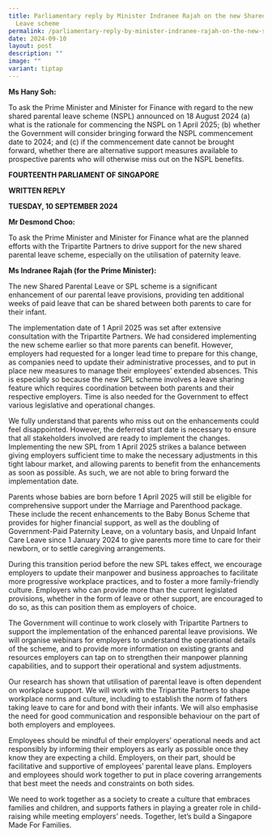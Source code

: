 ```yaml
---
title: Parliamentary reply by Minister Indranee Rajah on the new Shared Parental
  Leave scheme
permalink: /parliamentary-reply-by-minister-indranee-rajah-on-the-new-shared-parental-leave-scheme/
date: 2024-09-10
layout: post
description: ""
image: ""
variant: tiptap
---
```

<p></p>
<p><strong>Ms Hany Soh:</strong>
</p>
<p>To ask the Prime Minister and Minister for Finance with regard to the
new shared parental leave scheme (NSPL) announced on 18 August 2024 (a)
what is the rationale for commencing the NSPL on 1 April 2025; (b) whether
the Government will consider bringing forward the NSPL commencement date
to 2024; and (c) if the commencement date cannot be brought forward, whether
there are alternative support measures available to prospective parents
who will otherwise miss out on the NSPL benefits.</p>
<p><strong>FOURTEENTH PARLIAMENT OF SINGAPORE</strong>
</p>
<p><strong>WRITTEN REPLY</strong>&nbsp;</p>
<p><strong>TUESDAY, 10 SEPTEMBER 2024</strong>
</p>
<p></p>
<p><strong>Mr Desmond Choo: </strong>
</p>
<p>To ask the Prime Minister and Minister for Finance what are the planned
efforts with the Tripartite Partners to drive support for the new shared
parental leave scheme, especially on the utilisation of paternity leave.</p>
<p><strong>Ms Indranee Rajah (for the Prime Minister): </strong>
</p>
<p>The new Shared Parental Leave or SPL scheme is a significant enhancement
of our parental leave provisions, providing ten additional weeks of paid
leave that can be shared between both parents to care for their infant.</p>
<p>The implementation date of 1 April 2025 was set after extensive consultation
with the Tripartite Partners. We had considered implementing the new scheme
earlier so that more parents can benefit. However, employers had requested
for a longer lead time to prepare for this change, as companies need to
update their administrative processes, and to put in place new measures
to manage their employees’ extended absences. This is especially so because
the new SPL scheme involves a leave sharing feature which requires coordination
between both parents and their respective employers. Time is also needed
for the Government to effect various legislative and operational changes.</p>
<p>We fully understand that parents who miss out on the enhancements could
feel disappointed. However, the deferred start date is necessary to ensure
that all stakeholders involved are ready to implement the changes. Implementing
the new SPL from 1 April 2025 strikes a balance between giving employers
sufficient time to make the necessary adjustments in this tight labour
market, and allowing parents to benefit from the enhancements as soon as
possible. As such, we are not able to bring forward the implementation
date.</p>
<p>Parents whose babies are born before 1 April 2025 will still be eligible
for comprehensive support under the Marriage and Parenthood package. These
include the recent enhancements to the Baby Bonus Scheme that provides
for higher financial support, as well as the doubling of Government-Paid
Paternity Leave, on a voluntary basis, and Unpaid Infant Care Leave since
1 January 2024 to give parents more time to care for their newborn, or
to settle caregiving arrangements.</p>
<p>During this transition period before the new SPL takes effect, we encourage
employers to update their manpower and business approaches to facilitate
more progressive workplace practices, and to foster a more family-friendly
culture. Employers who can provide more than the current legislated provisions,
whether in the form of leave or other support, are encouraged to do so,
as this can position them as employers of choice.</p>
<p>The Government will continue to work closely with Tripartite Partners
to support the implementation of the enhanced parental leave provisions.
We will organise webinars for employers to understand the operational details
of the scheme, and to provide more information on existing grants and resources
employers can tap on to strengthen their manpower planning capabilities,
and to support their operational and system adjustments.</p>
<p>Our research has shown that utilisation of parental leave is often dependent
on workplace support. We will work with the Tripartite Partners to shape
workplace norms and culture, including to establish the norm of fathers
taking leave to care for and bond with their infants. We will also emphasise
the need for good communication and responsible behaviour on the part of
both employers and employees.</p>
<p>Employees should be mindful of their employers’ operational needs and
act responsibly by informing their employers as early as possible once
they know they are expecting a child. Employers, on their part, should
be facilitative and supportive of employees’ parental leave plans. Employers
and employees should work together to put in place covering arrangements
that best meet the needs and constraints on both sides.</p>
<p>We need to work together as a society to create a culture that embraces
families and children, and supports fathers in playing a greater role in
child-raising while meeting employers’ needs. Together, let’s build a Singapore
Made For Families.</p>
<p></p>